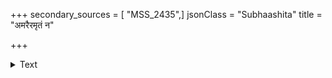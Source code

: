 +++
secondary_sources = [ "MSS_2435",]
jsonClass = "Subhaashita"
title = "अमरैरमृतं न"

+++

<details><summary>Text</summary>

अमरैरमृतं न पीतमब्धेर् न च हालाहलमुल्बणं हरेण।  
विधिना निहितं खलस्य वाचि द्वयमेतद् बहिरेकमन्तरन्यत्॥
</details>
